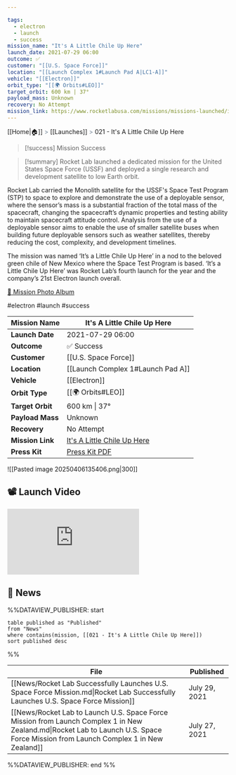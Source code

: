 ```yaml
---

tags:
  - electron
  - launch
  - success
mission_name: "It's A Little Chile Up Here"
launch_date: 2021-07-29 06:00
outcome: ✅
customer: "[[U.S. Space Force]]"
location: "[[Launch Complex 1#Launch Pad A|LC1-A]]"
vehicle: "[[Electron]]"
orbit_type: "[[🌍 Orbits#LEO]]"
target_orbit: 600 km | 37°
payload_mass: Unknown
recovery: No Attempt
mission_link: https://www.rocketlabusa.com/missions/missions-launched/its-a-little-chile-up-here/
---
```

[[Home|🏠]]  <span style="color: LightSlateGray">></span>  <span class="no-hover">[[Launches]]</span>  <span style="color: LightSlateGray">></span>  021 - It's A Little Chile Up Here

>[!success] Mission Success

>[!summary]
Rocket Lab launched a dedicated mission for the United States Space Force (USSF) and deployed a single research and development satellite to low Earth orbit.
>
Rocket Lab carried the Monolith satellite for the USSF's Space Test Program (STP) to space to explore and demonstrate the use of a deployable sensor, where the sensor’s mass is a substantial fraction of the total mass of the spacecraft, changing the spacecraft’s dynamic properties and testing ability to maintain spacecraft attitude control. Analysis from the use of a deployable sensor aims to enable the use of smaller satellite buses when building future deployable sensors such as weather satellites, thereby reducing the cost, complexity, and development timelines.
>
The mission was named ‘It’s a Little Chile Up Here’ in a nod to the beloved green chile of New Mexico where the Space Test Program is based. ‘It’s a Little Chile Up Here’ was Rocket Lab’s fourth launch for the year and the company’s 21st Electron launch overall.
>
[📸 Mission Photo Album](https://www.flickr.com/photos/rocketlab/albums/72177720301764530/)


#electron #launch #success

| **Mission Name** | It's A Little Chile Up Here                                                                                        |
| ---------------- | ------------------------------------------------------------------------------------------------------------------ |
| **Launch Date**  | 2021-07-29 06:00                                                                                                   |
| **Outcome**      | ✅ Success                                                                                                          |
| **Customer**     | [[U.S. Space Force]]                                                                                               |
| **Location**     | [[Launch Complex 1#Launch Pad A]]                                                                                  |
| **Vehicle**      | [[Electron]]                                                                                                       |
| **Orbit Type**   | [[🌍 Orbits#LEO]]                                                                                                  |
| **Target Orbit** | 600 km &#124; 37°                                                                                                  |
| **Payload Mass** | Unknown                                                                                                            |
| **Recovery**     | No Attempt                                                                                                         |
| **Mission Link** | [It's A Little Chile Up Here](https://www.rocketlabusa.com/missions/missions-launched/its-a-little-chile-up-here/) |
| **Press Kit**    | [Press Kit PDF](https://rocketlabcorp.com/assets/Uploads/Rocket-Lab-Its-A-Little-Chile-Up-Here-Press-Kit-sml.pdf)  |

![[Pasted image 20250406135406.png|300]]

## 📽️ Launch Video

<div class="responsive-video">
<iframe src="https://www.youtube.com/embed/XEAKezzYi4Q" title="Rocket Lab&#39;s Electron - It's A Little Chile Up Here Mission" frameborder="0" allow="accelerometer; autoplay; clipboard-write; encrypted-media; gyroscope; picture-in-picture; web-share" referrerpolicy="strict-origin-when-cross-origin" allowfullscreen></iframe>     
</div>

## 📰 News
%%DATAVIEW_PUBLISHER: start
```
table published as "Published"
from "News"
where contains(mission, [[021 - It's A Little Chile Up Here]])
sort published desc
```
%%

| File                                                                                                                                                                               | Published     |
| ---------------------------------------------------------------------------------------------------------------------------------------------------------------------------------- | ------------- |
| [[News/Rocket Lab Successfully Launches U.S. Space Force Mission.md\|Rocket Lab Successfully Launches U.S. Space Force Mission]]                                                   | July 29, 2021 |
| [[News/Rocket Lab to Launch U.S. Space Force Mission from Launch Complex 1 in New Zealand.md\|Rocket Lab to Launch U.S. Space Force Mission from Launch Complex 1 in New Zealand]] | July 27, 2021 |

%%DATAVIEW_PUBLISHER: end %%